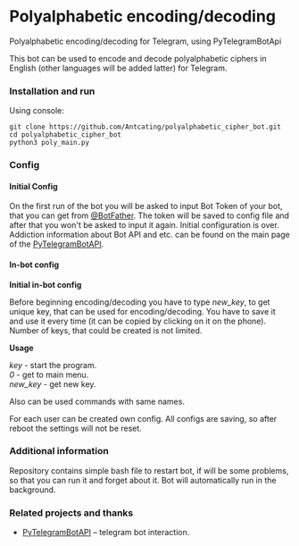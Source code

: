 # Polyalphabetic encoding/decoding
Polyalphabetic encoding/decoding for Telegram, using PyTelegramBotApi

This bot can be used to encode and decode polyalphabetic ciphers in English (other languages will be added latter) for Telegram. 

### Installation and run
Using console:
```
git clone https://github.com/Antcating/polyalphabetic_cipher_bot.git
cd polyalphabetic_cipher_bot
python3 poly_main.py
```

### Config

#### Initial Config
On the first run of the bot you will be asked to input Bot Token of your bot, that you can get from [@BotFather](t.me/BotFather). The token will be saved to config file and after that you won't be asked to input it again. Initial configuration is over. 
Addiction information about Bot API and etc. can be found on the main page of the [PyTelegramBotAPI](https://github.com/eternnoir/pyTelegramBotAPI). 

#### In-bot config 

**Initial in-bot config**

Before beginning encoding/decoding you have to type *new_key*, to get unique key, that can be used for encoding/decoding. 
You have to save it and use it every time (it can be copied by clicking on it on the phone). Number of keys, that could be created is not limited. 

**Usage**

*key* - start the program.\
*0* - get to main menu.\
*new_key* - get new key.

Also can be used commands with same names.

For each user can be created own config. 
All configs are saving, so after reboot the settings will not be reset.

### Additional information 

Repository contains simple bash file to restart bot, if will be some problems, so that you can run it and forget about it. Bot will automatically run in the background.

### Related projects and thanks 
- [PyTelegramBotAPI](https://github.com/eternnoir/pyTelegramBotAPI) – telegram bot interaction.